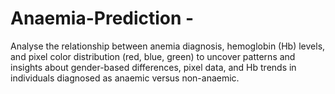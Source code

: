 # Anaemia-Prediction - 
Analyse the relationship between anemia diagnosis, hemoglobin (Hb) levels, and pixel color distribution (red, blue, green) to uncover patterns and insights about gender-based differences, pixel data, and Hb trends in individuals diagnosed as anaemic versus non-anaemic.

